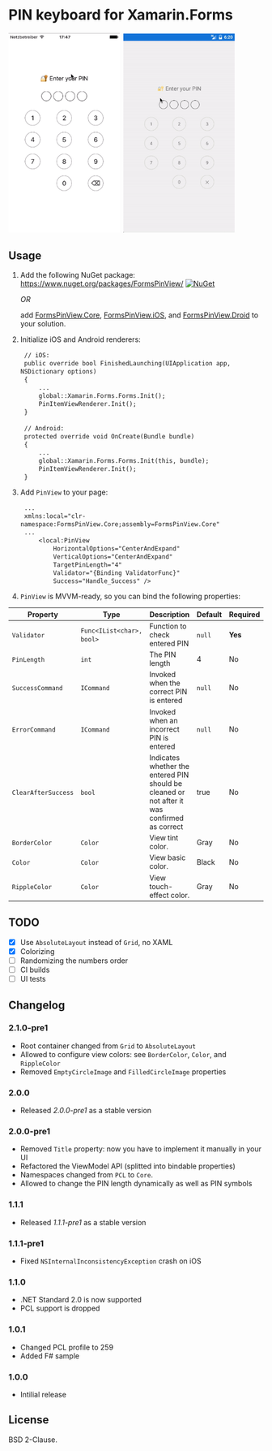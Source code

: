 # PIN keyboard for Xamarin.Forms

<pre><code><img src="ios.mov.gif" height="auto" width="220px"> <img src="android.mov.gif" height="auto" width="220px"></code></pre>

## Usage

1. Add the following NuGet package: https://www.nuget.org/packages/FormsPinView/ [![NuGet](https://img.shields.io/nuget/v/FormsPinView.svg?label=NuGet)](https://www.nuget.org/packages/FormsPinView/) 
    
    _OR_
    
    add [FormsPinView.Core](FormsPinView/FormsPinView.Core), [FormsPinView.iOS](FormsPinView/FormsPinView.iOS), and [FormsPinView.Droid](FormsPinView/FormsPinView.Droid) to your solution.
1. Initialize iOS and Android renderers:

        // iOS:
        public override bool FinishedLaunching(UIApplication app, NSDictionary options)
        {
            ...
            global::Xamarin.Forms.Forms.Init();
            PinItemViewRenderer.Init();
        }
        
        // Android:
        protected override void OnCreate(Bundle bundle)
        {
            ...
            global::Xamarin.Forms.Forms.Init(this, bundle);
            PinItemViewRenderer.Init();
        }

1. Add `PinView` to your page:
        
        ...
        xmlns:local="clr-namespace:FormsPinView.Core;assembly=FormsPinView.Core"
        ...
            <local:PinView
                HorizontalOptions="CenterAndExpand"
                VerticalOptions="CenterAndExpand"
                TargetPinLength="4"
                Validator="{Binding ValidatorFunc}"
                Success="Handle_Success" />
        
1. `PinView` is MVVM-ready, so you can bind the following properties:

| Property | Type | Description | Default | Required |
|---------------------|---------------------------|----------------------------------------------------------------------------------------------|---------|----------|
| `Validator` | `Func<IList<char>, bool>` | Function to check entered PIN | `null` | **Yes** |
| `PinLength` | `int` | The PIN length | 4 | No |
| `SuccessCommand` | `ICommand` | Invoked when the correct PIN is entered | `null` | No |
| `ErrorCommand` | `ICommand` | Invoked when an incorrect PIN is entered | `null` | No |
| `ClearAfterSuccess` | `bool` | Indicates whether the entered PIN should be cleaned or not after it was confirmed as correct | true | No |
| `BorderColor` | `Color` | View tint color. | Gray | No |
| `Color` | `Color` | View basic color. | Black | No |
| `RippleColor` | `Color` | View touch-effect color. | Gray | No |

## TODO

- [x] Use `AbsoluteLayout` instead of `Grid`, no XAML
- [x] Colorizing
- [ ] Randomizing the numbers order
- [ ] CI builds
- [ ] UI tests

## Changelog

### 2.1.0-pre1

- Root container changed from `Grid` to `AbsoluteLayout`
- Allowed to configure view colors: see `BorderColor`, `Color`, and `RippleColor`
- Removed `EmptyCircleImage` and `FilledCircleImage` properties

### 2.0.0

- Released *2.0.0-pre1* as a stable version

### 2.0.0-pre1

- Removed `Title` property: now you have to implement it manually in your UI
- Refactored the ViewModel API (splitted into bindable properties)
- Namespaces changed from `PCL` to `Core`.
- Allowed to change the PIN length dynamically as well as PIN symbols

### 1.1.1

- Released *1.1.1-pre1* as a stable version

### 1.1.1-pre1

- Fixed `NSInternalInconsistencyException` crash on iOS

### 1.1.0

- .NET Standard 2.0 is now supported
- PCL support is dropped

### 1.0.1

- Changed PCL profile to 259
- Added F# sample

### 1.0.0

- Intilial release 

## License

BSD 2-Clause.
